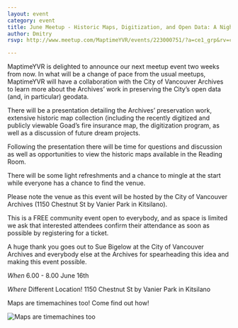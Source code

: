 ```yaml
---
layout: event
category: event
title: June Meetup - Historic Maps, Digitization, and Open Data: A Night at the Vancouver Archives
author: Dmitry
rsvp: http://www.meetup.com/MaptimeYVR/events/223000751/?a=ce1_grp&rv=ce1&_af_eid=223000751&_af=event

---
```



MaptimeYVR is delighted to announce our next meetup event two weeks from now. In what will be a change of pace from the usual meetups, MaptimeYVR will have a collaboration with the City of Vancouver Archives to learn more about the Archives’ work in preserving the City’s open data (and, in particular) geodata.

There will be a presentation detailing the Archives’ preservation work, extensive historic map collection (including the recently digitized and publicly viewable Goad’s fire insurance map, the digitization program, as well as a discussion of future dream projects.

Following the presentation there will be time for questions and discussion as well as opportunities to view the historic maps available in the Reading Room.

There will be some light refreshments and a chance to mingle at the start while everyone has a chance to find the venue.

Please note the venue as this event will be hosted by the City of Vancouver Archives (1150 Chestnut St by Vanier Park in Kitsilano).

This is a FREE community event open to everybody, and as space is limited we ask that interested attendees confirm their attendance as soon as possible by registering for a ticket.

A huge thank you goes out to Sue Bigelow at the City of Vancouver Archives and everybody else at the Archives for spearheading this idea and making this event possible.


*When* 6.00 - 8.00 June 16th

*Where*  Different Location! 1150 Chestnut St by Vanier Park in Kitsilano

Maps are timemachines too! Come find out how!

![Maps are timemachines too](http://maptime.io/vancouver/img/VancouverArchivesAM1594-MAP1006.png)

